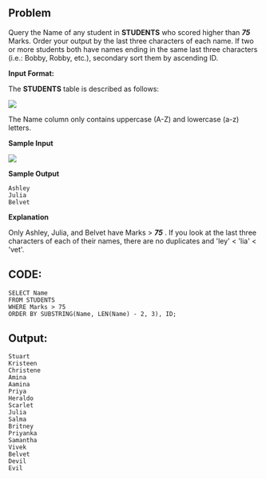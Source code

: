 ## Problem

 Query the Name of any student in **STUDENTS** who scored higher than _**75**_ Marks. Order your output by the last three characters of each name. If two or more students both have names ending in the same last three characters (i.e.: Bobby, Robby, etc.), secondary sort them by ascending ID.
 
 **Input Format:**
 
 The **STUDENTS** table is described as follows: 

![](https://s3.amazonaws.com/hr-challenge-images/12896/1443815243-94b941f556-1.png)

The Name column only contains uppercase (A-Z) and lowercase (a-z) letters.

**Sample Input**

![](https://s3.amazonaws.com/hr-challenge-images/12896/1443815209-cf4b260993-2.png)

**Sample Output**

    Ashley
    Julia
    Belvet
    
**Explanation**

Only Ashley, Julia, and Belvet have Marks > **_75_** . If you look at the last three characters of each of their names, there are no duplicates and 'ley' < 'lia' < 'vet'.

## CODE:

    SELECT Name
    FROM STUDENTS
    WHERE Marks > 75
    ORDER BY SUBSTRING(Name, LEN(Name) - 2, 3), ID; 
    
## Output:

    Stuart 
    Kristeen 
    Christene 
    Amina 
    Aamina 
    Priya 
    Heraldo 
    Scarlet 
    Julia 
    Salma 
    Britney 
    Priyanka 
    Samantha 
    Vivek 
    Belvet 
    Devil 
    Evil   



